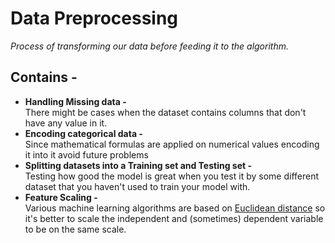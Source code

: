 Data Preprocessing
===================================

*Process of transforming our data before feeding it to the algorithm.*
## Contains -
* **Handling Missing data -** \
    There might be cases when the dataset contains columns that don't have any value in it. 
* **Encoding categorical data -** \
Since mathematical formulas are applied on numerical values encoding it into it avoid future problems
* **Splitting datasets into a Training set and Testing set -**\
Testing how good the model is great when you test it by some different dataset that you haven't used to train your model with.
* **Feature Scaling -** \
Various machine learning algorithms are based on [Euclidean distance](https://en.wikipedia.org/wiki/Euclidean_distance#:~:text=In%20mathematics%2C%20the%20Euclidean%20distance,metric%20as%20the%20Pythagorean%20metric.) so it's better to scale the independent and (sometimes) dependent variable to be on the same scale.